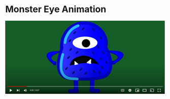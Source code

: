 # Monster Eye Animation

[<img src="eye-vid-thumbnail.png">](https://www.youtube.com/watch?v=K_F0PeVF_Fc "Monster Eye Animation")
